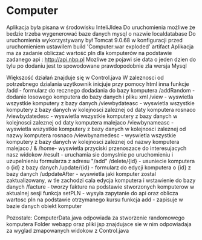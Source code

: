 # Computer
Aplikacja była pisana w środowisku InteliJIdea
Do uruchomienia możliwe że bedzie trzeba wygenerować baze danych mysql o nazwie localdatabase
Do uruchomienia wykorzystywany był Tomcat 9.0.68 w konfiguracji przed uruchomieniem ustawilem build 'Computer:war exploded' artifact
Aplikacja ma za zadanie obliczać wartość pln dla komputerów na podstawie zadanego api : http://api.nbp.pl
Mozliwe ze pojawi sie data o jeden dzien do tylu po dodaniu jest to spowodowane prawdopodobnie zla wersja Mysql 

Większość działań znajduje się w Control.java 
W zaleznosci od potrzebnego dzialania uzytkownik inicjuje przy pomocy html inna funkcje
/add - formularz do recznego dodadania do bazy komputera
/addRandom - dodanie losowego komputera do bazy danych i pliku xml
/view - wyswietla wszystkie komputery z bazy danych
/viewbydateasc - wyswietla wszystkie komputery z bazy danych w kolejnosci zaleznej od daty komputera rosnaco
/viewbydatedesc - wyswietla wszystkie komputery z bazy danych w kolejnosci zaleznej od daty komputera malejaco
/viewbynameasc - wyswietla wszystkie komputery z bazy danych w kolejnosci zaleznej od nazwy komputera rosnaco
/viewbynamedesc - wyswietla wszystkie komputery z bazy danych w kolejnosci zaleznej od nazwy komputera malejaco
/ & /home- wyswietla przyciski przenoszace do interesujacych nasz widokow 
/result - uruchamia sie domyslnie po uruchomieniu i uzupelnieniu formularza z adresu "/add"
/delete/{id} - usuniecie komputera o {id} z bazy danych
/update/{id} - formularz do edycji komputera o {id} z bazy danych
/udpdateAfter - wyswietla jaki komputer zostal zaktualizowany, w tle zachodzi cala edycja komputera i wstawienie do bazy danych
/facture - tworzy fakture na podstawie stworzonych komputerow w aktualnej sesji
funkcja setPLN - wysyła zapytanie do api oraz oblicza wartosc pln na podstawie otrzymanego kursu
funkcja add - zapisuje w bazie danych obiekt komputer

Pozostałe:
ComputerData.java odpowiada za stworzenie randomowego komputera
Folder webapp oraz pliki jsp znajdujace sie w nim odpowiadaja za wyglad zmapowanych widokow z Control.java
